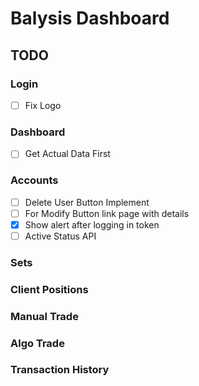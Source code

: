 # Balysis Dashboard

## TODO

### Login
- [ ] Fix Logo

### Dashboard
- [ ] Get Actual Data First

### Accounts
- [ ] Delete User Button Implement
- [ ] For Modify Button link page with details
- [x] Show alert after logging in token
- [ ] Active Status API

### Sets

### Client Positions

### Manual Trade

### Algo Trade

### Transaction History
